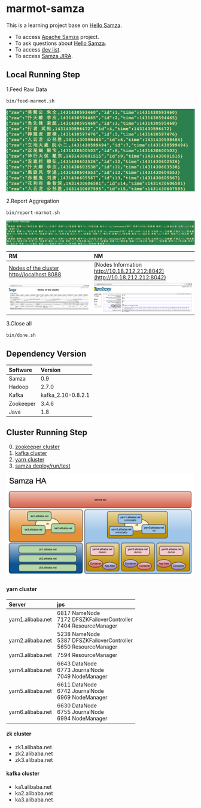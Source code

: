 marmot-samza
===========

This is a learning project base on [Hello Samza](http://samza.apache.org/startup/hello-samza/0.8/).

- To access [Apache Samza](http://samza.apache.org) project.
- To ask questions about [Hello Samza](http://samza.apache.org/startup/hello-samza/0.8/).
- To access [dev list](http://samza.apache.org/community/mailing-lists.html).
- To access [Samza JIRA](https://issues.apache.org/jira/browse/SAMZA).

## Local Running Step

1.Feed Raw Data

```
bin/feed-marmot.sh
```

![](doc/img/feed-demo.png)

2.Report Aggregation

```
bin/report-marmot.sh
```

![](doc/img/report-demo.png)

|RM|NM|
|:--|:--|
|[Nodes of the cluster http://localhost:8088](http://localhost:8088)|[Nodes Information http://10.18.212.212:8042](http://10.18.212.212:8042)|
|![local_rm.png](doc/img/local_rm.png)|![local_nm.png](doc/img/local_nm.png)|

3.Close all
```
bin/done.sh
```
## Dependency Version

|Software|Version|
|:--|:--|
|Samza|0.9|
|Hadoop|2.7.0|
|Kafka|kafka_2.10-0.8.2.1|
|Zookeeper|3.4.6|
|Java|1.8|

## Cluster Running Step
0. [zookeeper cluster](doc/1.zk.md)
0. [kafka cluster](doc/2.kafka.md)
0. [yarn cluster](doc/3.yarn.md)
0. [samza deploy/run/test](doc/4.samza.md)

![samza_ha.png](doc/img/samza_ha.png)

#### yarn cluster
|Server|jps|
|:--|:--|
|yarn1.alibaba.net|6817 NameNode<br/>7172 DFSZKFailoverController<br/>7404 ResourceManager|
|yarn2.alibaba.net|5238 NameNode<br/>5387 DFSZKFailoverController<br/>5650 ResourceManager|
|yarn3.alibaba.net|7594 ResourceManager|
|yarn4.alibaba.net|6643 DataNode<br/>6773 JournalNode<br/>7049 NodeManager|
|yarn5.alibaba.net|6611 DataNode<br/>6742 JournalNode<br/>6969 NodeManager|
|yarn6.alibaba.net|6630 DataNode<br/>6755 JournalNode<br/>6994 NodeManager|

#### zk cluster
- zk1.alibaba.net
- zk2.alibaba.net
- zk3.alibaba.net

#### kafka cluster
- ka1.alibaba.net
- ka2.alibaba.net
- ka3.alibaba.net
